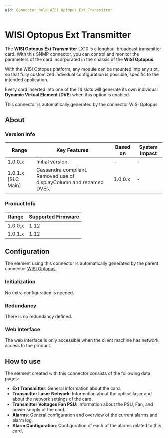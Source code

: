 ```yaml
---
uid: Connector_help_WISI_Optopus_Ext_Transmitter
---
```


# WISI Optopus Ext Transmitter

The **WISI Optopus Ext Transmitter** LX10 is a longhaul broadcast transmitter card. With this SNMP connector, you can control and monitor the parameters of the card incorporated in the chassis of the **WISI Optopus**.

With the WISI Optopus platform, any module can be mounted into any slot, so that fully customized individual configuration is possible, specific to the intended application.

Every card inserted into one of the 14 slots will generate its own individual **Dynamic Virtual Element** (**DVE**) when this option is enabled.

This connector is automatically generated by the connector WISI Optopus.

## About

### Version Info

| **Range**            | **Key Features**                                                    | **Based on** | **System Impact** |
|----------------------|---------------------------------------------------------------------|--------------|-------------------|
| 1.0.0.x              | Initial version.                                                    | -            | -                 |
| 1.0.1.x [SLC Main]   | Cassandra compliant. Removed use of displayColumn and renamed DVEs. | 1.0.0.x      | -                 |

### Product Info

| Range     | Supported Firmware     |
|-----------|------------------------|
| 1.0.0.x   | 1.12                   |
| 1.0.1.x   | 1.12                   |

## Configuration

The element using this connector is automatically generated by the parent connector [WISI Optopus](xref:Connector_help_WISI_Optopus).

### Initialization

No extra configuration is needed.

### Redundancy

There is no redundancy defined.

### Web Interface

The web interface is only accessible when the client machine has network access to the product.

## How to use

The element created with this connector consists of the following data pages:

- **Ext Transmitter**: General information about the card.
- **Transmitter Laser Network**: Information about the optical laser and about the network settings of the card.
- **Transmitter Voltages Fan PSU**: Information about the PSU, Fan, and power supply of the card.
- **Alarms**: General configuration and overview of the current alarms and alarm log.
- **Alarm Configuration**: Configuration of each of the alarms related to this card.
